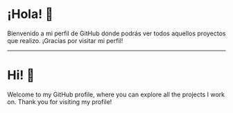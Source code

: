 # ¡Hola! 👋 
Bienvenido a mi perfil de GitHub donde podrás ver todos aquellos proyectos que realizo.
¡Gracias por visitar mi perfil!

---
# Hi! 👋
Welcome to my GitHub profile, where you can explore all the projects I work on.
Thank you for visiting my profile!
